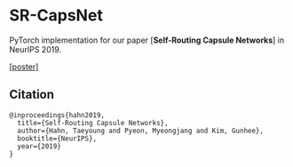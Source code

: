 # SR-CapsNet
<!-- add paper link -->
PyTorch implementation for our paper [**Self-Routing Capsule Networks**] in NeurIPS 2019.


[[poster]](https://github.com/coder3000/SR-CapsNet/blob/master/misc/neurips2019-self_routing-poster.pdf)


## Citation
```
@inproceedings{hahn2019,
  title={Self-Routing Capsule Networks},
  author={Hahn, Taeyoung and Pyeon, Myeongjang and Kim, Gunhee},
  booktitle={NeurIPS},
  year={2019}
}
```
